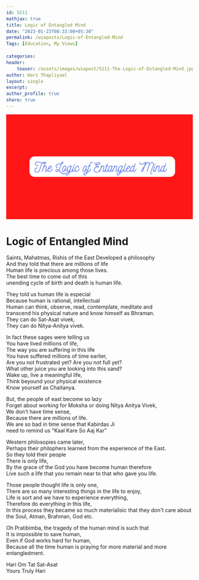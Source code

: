 ```yaml
---            
id: 5211            
mathjax: true            
title: Logic of Entangled Mind           
date: "2023-01-23T08:33:00+05:30"            
permalink: /wiaposts/Logic-of-Entangled-Mind         
Tags: [Education, My Views]         
            
categories:            
header:            
    teaser: /assets/images/wiapost/5211-The-Logic-of-Entangled-Mind.jpg            
author: Hari Thapliyaal            
layout: single            
excerpt:            
author_profile: true            
share: true            
---            
```

            
![The Logic of Entangled Mind](/assets/images/wiapost/5211-The-Logic-of-Entangled-Mind.jpg )            
               
# Logic of Entangled Mind      
    
Saints, Mahatmas, Rishis of the East Developed a philosophy     
And they told that there are millions of life     
Human life is precious among those lives.    
The best time to come out of this     
unending cycle of birth and death is human life.    
    
They told us human life is especial     
Because human is rational, intellectual    
Human can think, observe, read, contemplate, meditate and     
transcend his physical nature and know himself as Bhraman.    
They can do Sat-Asat vivek,    
They can do Nitya-Anitya vivek.    
    
In fact these sages were telling us     
You have lived millions of life,    
The way you are suffering in this life     
You have suffered millions of time earlier,    
Are you not frustrated yet? Are you not full yet?     
What other juice you are looking into this sand?    
Wake up, live a meaningful life,    
Think beyound your physical existence     
Know yourself as Chaitanya.    
    
But, the people of east become so lazy     
Forget about working for Moksha or doing Nitya Anitya Vivek,    
We don't have time sense,    
Because there are millions of life.    
We are so bad in time sense that Kabirdas Ji     
need to remind us "Kaal Kare So Aaj Kar"    
    
Western philosopies came later,    
Perhaps their philophers learned from the experience of the East.    
So they told their people     
There is only life,    
By the grace of the God you have become human therefore     
Live such a life that you remain near to that who gave you life.    
    
Those people thought life is only one,    
There are so many interesting things in the life to enjoy,    
Life is sort and we have to experience everything,     
Therefore do everything in this life,    
In this process they became so much materialisic 
that they don't care about 
the Soul, Atman, Brahman, God etc.    
    
Oh Pratibimba, the tragedy of the human mind is such that     
It is impossible to save human,    
Even if God works hard for human,    
Because all the time human is praying 
for more material and more entangledment.    
    
Hari Om Tat Sat-Asat    
Yours Truly Hari     
    
    
